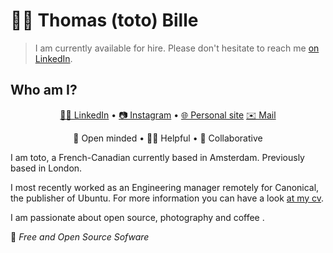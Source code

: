 # 🙋‍♂️ Thomas (toto) Bille

> I am currently available for hire. Please don't hesitate to reach me [on LinkedIn](https://www.linkedin.com/in/tbille).

## Who am I?

<p align="center">
 <a href="https://www.linkedin.com/in/tbille">👨‍💼 LinkedIn</a> •
 <a href="https://instagram.com/totostache/">📷 Instagram</a> •
 <a href="https://bille.dev">🌐 Personal site</a>
 <a href="mailto:thomas@bille.dev">✉️ Mail</a>
</p>
<p align="center">
  📖 Open minded • 👨‍🏫 Helpful • 👥 Collaborative
</p>

I am toto, a French-Canadian currently based in Amsterdam. Previously based in London.

I most recently worked as an Engineering manager remotely for Canonical, the publisher of Ubuntu. For more information you can have a look [at my cv](https://bille.dev/assets/cv.pdf).

I am passionate about open source, photography and coffee .



💓 _Free and Open Source Sofware_
